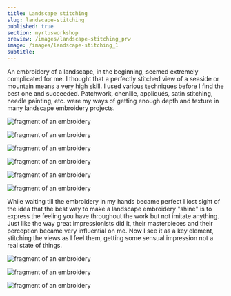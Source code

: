 ```yaml
---
title: Landscape stitching
slug: landscape-stitching
published: true
section: myrtusworkshop
preview: /images/landscape-stitching_prw
image: /images/landscape-stitching_1
subtitle:
---
```


An embroidery of a landscape, in the beginning, seemed extremely complicated for me. I thought that a perfectly stitched view of a seaside or mountain means a very high skill. I used various techniques before I find the best one and succeeded. Patchwork, chenille, appliqués, satin stitching, needle painting, etc. were my ways of getting enough depth and texture in many landscape embroidery projects.

![fragment of an embroidery](/images/landscape-stitching_2)

![fragment of an embroidery](/images/landscape-stitching_3)

![fragment of an embroidery](/images/landscape-stitching_4)

![fragment of an embroidery](/images/landscape-stitching_5)

![fragment of an embroidery](/images/landscape-stitching_6)

![fragment of an embroidery](/images/landscape-stitching_7)

While waiting till the embroidery in my hands became perfect I lost sight of the idea that the best way to make a landscape embroidery "shine" is to express the feeling you have throughout the work but not imitate anything. Just like the way great impressionists did it, their masterpieces and their perception became very influential on me. Now I see it as a key element, stitching the views as I feel them, getting some sensual impression not a real state of things.

![fragment of an embroidery](/images/landscape-stitching_8)

![fragment of an embroidery](/images/landscape-stitching_9)

![fragment of an embroidery](/images/landscape-stitching_10)
